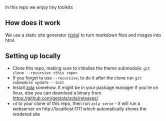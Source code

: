 In this repo we enjoy tiny toolkits

## How does it work
We use a static site generator ([zola]) to turn markdown files and images into html.

## Setting up locally
- Clone this repo, making sure to initialise the theme submodule: `git clone --recursive <this repo>`
- If you forgot to use `--recursive`, to do it after the clone run `git submodule update --init`
- Install [zola] somehow. It might be in your package manager if you're on linux, else you can download a binary from https://github.com/getzola/zola/releases/
- `cd` to your clone of this repo, then run `zola serve` - it will run a webserver on http://localhost:1111 which automatically shows the rendered site

[zola]: https://www.getzola.org/
